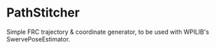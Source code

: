 # PathStitcher
Simple FRC trajectory & coordinate generator, to be used with WPILIB's SwervePoseEstimator.
